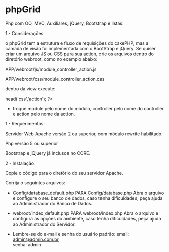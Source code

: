phpGrid
==========

Php com OO, MVC, Auxiliares, jQuery, Bootstrap e listas.

1 - Considerações

o phpGrid tem a estrutura e fluxo de requisições do cakePHP, mas a camada de visão foi implementada com o BootStrap e jQuery.
Se quiser criar um arquivo JS ou CSS para sua action, crie os arquivos dentro do diretório webroot, como no exemplo abaixo:

APP/webroot/js/module_controller_action.js

APP/webroot/css/module_controller_action.css

dentro da view execute:

<?php $this->head('css','action'); ?>

* troque module pelo nome do módulo, controller pelo nome do controller e action pelo nome da action.

1 - Requerimentos:

Servidor Web Apache versão 2 ou superior, com módulo rewrite habilitado.

Php versão 5 ou superior

Bootstrap e jQjuery já inclusos no CORE.

2 - Instalação:

Copie o código para o diretório do seu servidor Apache.

Corrija o seguintes arquivos:

* Config/database_default.php PARA Config/database.php
Abra o arquivo e configure o seu banco de dados, caso tenha dificuldades, peça ajuda ao Administrador do Banco de Dados.

* webroot/index_default.php PARA webroot/index.php
Abra o arquivo e configura as opções do ambiente, caso tenha dificuldades, peça ajuda ao Administrador do Servidor.

* Lembre-se do e-mail e senha do usuário padrão:
email: admin@admin.com.br <br />
senha: admin

